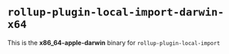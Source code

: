 # `rollup-plugin-local-import-darwin-x64`

This is the **x86_64-apple-darwin** binary for `rollup-plugin-local-import`
